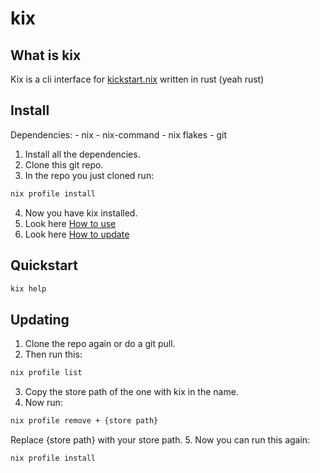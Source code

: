 # kix

## What is kix
Kix is a cli interface for [kickstart.nix](https://github.com/ALT-F4-LLC/kickstart.nix) written in rust (yeah rust) 

## Install
Dependencies: 
    - nix
    - nix-command
    - nix flakes
    - git

1. Install all the dependencies.
2. Clone this git repo.
3. In the repo you just cloned run:
```sh
nix profile install
```
4. Now you have kix installed.
5. Look here [How to use](#Quickstart)
6. Look here [How to update](#Updating)

## Quickstart
```sh
kix help
```
## Updating
1. Clone the repo again or do a git pull.
2. Then run this:
```sh
nix profile list
```
3. Copy the store path of the one with kix in the name.
4. Now run: 
```sh
nix profile remove + {store path}
```
Replace {store path} with your store path.
5. Now you can run this again:
```sh
nix profile install
